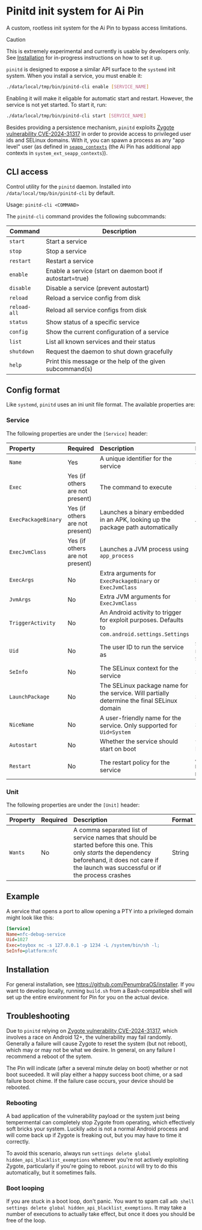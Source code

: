 # Pinitd init system for Ai Pin

A custom, rootless init system for the Ai Pin to bypass access limitations.

> [!CAUTION]
> This is extremely experimental and currently is usable by developers only. See [Installation](#installation) for in-progress instructions on how to set it up.

`pinitd` is designed to expose a similar API surface to the `systemd` init system. When you install a service, you must enable it:

```bash
./data/local/tmp/bin/pinitd-cli enable [SERVICE_NAME]
```

Enabling it will make it eligable for automatic start and restart. However, the service is not yet started. To start it, run:

```bash
./data/local/tmp/bin/pinitd-cli start [SERVICE_NAME]
```

Besides providing a persistence mechanism, `pinitd` exploits [Zygote vulnerability CVE-2024-31317](https://github.com/agg23/cve-2024-31317/) in order to provide access to privileged user ids and SELinux domains. With it, you can spawn a process as any "app level" user (as defined in [`seapp_contexts`](https://android.googlesource.com/platform/system/sepolicy/+/refs/heads/master/private/seapp_contexts) (the Ai Pin has additional app contexts in `system_ext_seapp_contexts`)).

## CLI access

Control utility for the `pinitd` daemon. Installed into `/data/local/tmp/bin/pinitd-cli` by default.

Usage: `pinitd-cli <COMMAND>`

The `pinitd-cli` command provides the following subcommands:

| Command      | Description                                               |
| ------------ | --------------------------------------------------------- |
| `start`      | Start a service                                           |
| `stop`       | Stop a service                                            |
| `restart`    | Restart a service                                         |
| `enable`     | Enable a service (start on daemon boot if autostart=true) |
| `disable`    | Disable a service (prevent autostart)                     |
| `reload`     | Reload a service config from disk                         |
| `reload-all` | Reload all service configs from disk                      |
| `status`     | Show status of a specific service                         |
| `config`     | Show the current configuration of a service               |
| `list`       | List all known services and their status                  |
| `shutdown`   | Request the daemon to shut down gracefully                |
| `help`       | Print this message or the help of the given subcommand(s) |

## Config format

Like `systemd`, `pinitd` uses an ini unit file format. The available properties are:

### Service

The following properties are under the `[Service]` header:

| Property            | Required                        | Description                                                                                      | Format                                                |
| :------------------ | :------------------------------ | :----------------------------------------------------------------------------------------------- | :---------------------------------------------------- |
| `Name`              | Yes                             | A unique identifier for the service                                                              | String                                                |
| `Exec`              | Yes (if others are not present) | The command to execute                                                                           | String                                                |
| `ExecPackageBinary` | Yes (if others are not present) | Launches a binary embedded in an APK, looking up the package path automatically                  | `[PACKAGE]/[SUBPATH TO BINARY]` t`                    |
| `ExecJvmClass`      | Yes (if others are not present) | Launches a JVM process using `app_process`                                                       | `[PACKAGE]/[CLASS]`                                   |
| `ExecArgs`          | No                              | Extra arguments for `ExecPackageBinary` or `ExecJvmClass`                                        | String                                                |
| `JvmArgs`           | No                              | Extra JVM arguments for `ExecJvmClass`                                                           | String                                                |
| `TriggerActivity`   | No                              | An Android activity to trigger for exploit purposes. Defaults to `com.android.settings.Settings` | `[PACKAGE]/[ACTIVITY]`                                |
| `Uid`               | No                              | The user ID to run the service as                                                                | `System`, `Shell`, or a number. Defaults to `Shell`.  |
| `SeInfo`            | No                              | The SELinux context for the service                                                              | String                                                |
| `LaunchPackage`     | No                              | The SELinux package name for the service. Will partially determine the final SELinux domain      | String                                                |
| `NiceName`          | No                              | A user-friendly name for the service. Only supported for `Uid=System`                            | String                                                |
| `Autostart`         | No                              | Whether the service should start on boot                                                         | `true` or `false`. Defaults to `false`.               |
| `Restart`           | No                              | The restart policy for the service                                                               | `Always`, `OnFailure`, or `None`. Defaults to `None`. |

### Unit

The following properties are under the `[Unit]` header:

| Property | Required | Description                                                                                                                                                                                           | Format |
| :------- | :------- | :---------------------------------------------------------------------------------------------------------------------------------------------------------------------------------------------------- | :----- |
| `Wants`  | No       | A comma separated list of service names that should be started before this one. This only _starts_ the dependency beforehand, it does not care if the launch was successful or if the process crashes | String |

## Example

A service that opens a port to allow opening a PTY into a privileged domain might look like this:

```ini
[Service]
Name=nfc-debug-service
Uid=1027
Exec=toybox nc -s 127.0.0.1 -p 1234 -L /system/bin/sh -l;
SeInfo=platform:nfc
```

## Installation

For general installation, see https://github.com/PenumbraOS/installer. If you want to develop locally, running `build.sh` from a Bash-compatible shell will set up the entire environment for Pin for you on the actual device.

## Troubleshooting

Due to `pinitd` relying on [Zygote vulnerability CVE-2024-31317](https://github.com/agg23/cve-2024-31317/), which involves a race on Android 12+, the vulnerability may fail randomly. Generally a failure will cause Zygote to reset the system (but not reboot), which may or may not be what we desire. In general, on any failure I recommend a reboot of the sytem.

The Pin will indicate (after a several minute delay on boot) whether or not boot suceeded. It will play either a happy success boot chime, or a sad failure boot chime. If the failure case occurs, your device should be rebooted.

### Rebooting

A bad application of the vulnerability payload or the system just being tempermental can completely stop Zygote from operating, which effectively soft bricks your system. Luckily `adbd` is not a normal Android process and will come back up if Zygote is freaking out, but you may have to time it correctly.

To avoid this scenario, always run `settings delete global hidden_api_blacklist_exemptions` whenever you're not actively exploiting Zygote, particularly if you're going to reboot. `pinitd` will try to do this automatically, but it sometimes fails.

### Boot looping

If you are stuck in a boot loop, don't panic. You want to spam call `adb shell settings delete global hidden_api_blacklist_exemptions`. It may take a number of executions to actually take effect, but once it does you should be free of the loop.
